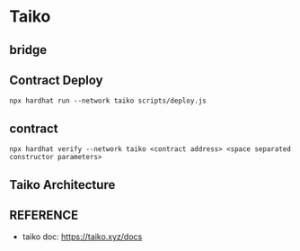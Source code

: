 # Taiko

## bridge



## Contract Deploy 
```
npx hardhat run --network taiko scripts/deploy.js 
```
## contract 
```
npx hardhat verify --network taiko <contract address> <space separated constructor parameters>

```


## Taiko Architecture


## REFERENCE 
- taiko doc:  https://taiko.xyz/docs
